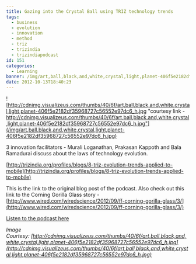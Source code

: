 ```yaml
---
title: Gazing into the Crystal Ball using TRIZ technology trends
tags:
  - business
  - evolution
  - innovation
  - method
  - triz
  - trizindia
  - trizindiapodcast
id: 151
categories:
  - Learning
banner: /img/art,ball,black,and,white,crystal,light,planet-406f5e2182df35968727c56552e97dc6_h.jpg
date: 2012-10-13T18:40:23
---
```


![http://cdnimg.visualizeus.com/thumbs/40/6f/art,ball,black,and,white,crystal,light,planet-406f5e2182df35968727c56552e97dc6_h.jpg "courtesy link - http://cdnimg.visualizeus.com/thumbs/40/6f/art,ball,black,and,white,crystal,light,planet-406f5e2182df35968727c56552e97dc6_h.jpg"](/img/art,ball,black,and,white,crystal,light,planet-406f5e2182df35968727c56552e97dc6_h.jpg)  

3 innovation facilitators - Murali Loganathan, Prakasan Kappoth and Bala Ramadurai discuss about the laws of technology evolution.

[http://trizindia.org/profiles/blogs/8-triz-evolution-trends-applied-to-mobile](http://trizindia.org/profiles/blogs/8-triz-evolution-trends-applied-to-mobile)

This is the link to the original blog post of the podcast. Also check out this link to the Corning Gorilla Glass story - [http://www.wired.com/wiredscience/2012/09/ff-corning-gorilla-glass/3/](http://www.wired.com/wiredscience/2012/09/ff-corning-gorilla-glass/3/)

[Listen to the podcast here](http://archive.org/download/TrizInnovationIndiaPodcast-TrendsOfTechnologyEvolution/TRIZIndiapodcast-Trends.mp3)

_Image Courtesy: [http://cdnimg.visualizeus.com/thumbs/40/6f/art,ball,black,and,white,crystal,light,planet-406f5e2182df35968727c56552e97dc6_h.jpg](http://cdnimg.visualizeus.com/thumbs/40/6f/art,ball,black,and,white,crystal,light,planet-406f5e2182df35968727c56552e97dc6_h.jpg)_
